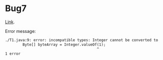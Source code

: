 # Bug7


[Link](https://github.com/leibnitz27/cfr/issues/349).

Error message:

``` txt
./T1.java:9: error: incompatible types: Integer cannot be converted to Byte[]
        Byte[] byteArray = Integer.valueOf(1);
                                          ^
1 error
```

